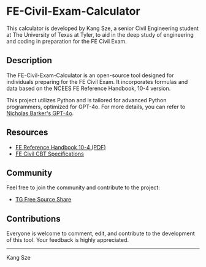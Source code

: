 

# FE-Civil-Exam-Calculator

This calculator is developed by Kang Sze, a senior Civil Engineering student at The University of Texas at Tyler, to aid in the deep study of engineering and coding in preparation for the FE Civil Exam.

## Description

The FE-Civil-Exam-Calculator is an open-source tool designed for individuals preparing for the FE Civil Exam. It incorporates formulas and data based on the NCEES FE Reference Handbook, 10-4 version.

This project utilizes Python and is tailored for advanced Python programmers, optimized for GPT-4o. For more details, you can refer to [Nicholas Barker's GPT-4o](https://chatgpt.com/g/g-cKXjWStaE-python).

## Resources

- [FE Reference Handbook 10-4 (PDF)](https://github.com/user-attachments/files/16741679/fe-handbook-10-4.pdf)
- [FE Civil CBT Specifications](https://ncees.org/wp-content/uploads/2022/09/FE-Civil-CBT-specs-1.pdf)

## Community

Feel free to join the community and contribute to the project:

- [TG Free Source Share](https://t.me/civilengineeringfeexamselfstudy)

## Contributions

Everyone is welcome to comment, edit, and contribute to the development of this tool. Your feedback is highly appreciated.

---

Kang Sze
